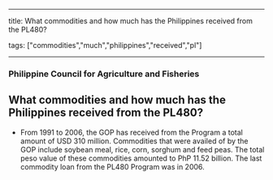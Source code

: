 
---

title: What commodities and how much has the Philippines received from the PL480?

tags: ["commodities","much","philippines","received","pl"]

---

### Philippine Council for Agriculture and Fisheries

## What commodities and how much has the Philippines received from the PL480?


 - From 1991 to 2006, the GOP has received from the Program a total amount of USD 310 million. Commodities that were availed of by the GOP include soybean meal, rice, corn, sorghum and feed peas. The total peso value of these commodities amounted to PhP 11.52 billion. The last commodity loan from the PL480 Program was in 2006.
